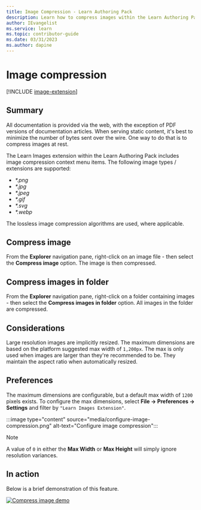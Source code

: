 ```yaml
---
title: Image Compression - Learn Authoring Pack
description: Learn how to compress images within the Learn Authoring Pack, Learn Images extension.
author: IEvangelist
ms.service: learn
ms.topic: contributor-guide
ms.date: 03/31/2023
ms.author: dapine
---
```


# Image compression

[!INCLUDE [image-extension](includes/image-extension.md)]

## Summary

All documentation is provided via the web, with the exception of PDF versions of documentation articles. When serving static content, it's best to minimize the number of bytes sent over the wire. One way to do that is to compress images at rest.

The Learn Images extension within the Learn Authoring Pack includes image compression context menu items. The following image types / extensions are supported:

* *\*.png*
* *\*.jpg*
* *\*.jpeg*
* *\*.gif*
* *\*.svg*
* *\*.webp*

The lossless image compression algorithms are used, where applicable.

## Compress image

From the **Explorer** navigation pane, right-click on an image file - then select the **Compress image** option. The image is then compressed.

## Compress images in folder

From the **Explorer** navigation pane, right-click on a folder containing images - then select the **Compress images in folder** option. All images in the folder are compressed.

## Considerations

Large resolution images are implicitly resized. The maximum dimensions are based on the platform suggested max width of `1,200px`. The max is only used when images are larger than they're recommended to be. They maintain the aspect ratio when automatically resized.

## Preferences

The maximum dimensions are configurable, but a default max width of `1200` pixels exists. To configure the max dimensions, select **File -> Preferences -> Settings** and filter by `"Learn Images Extension"`.

:::image type="content" source="media/configure-image-compression.png" alt-text="Configure image compression":::

> [!NOTE]
> A value of `0` in either the **Max Width** or **Max Height** will simply ignore resolution variances.

## In action

Below is a brief demonstration of this feature.

[![Compress image demo](media/compress-image.gif)](media/compress-image.gif#lightbox)
